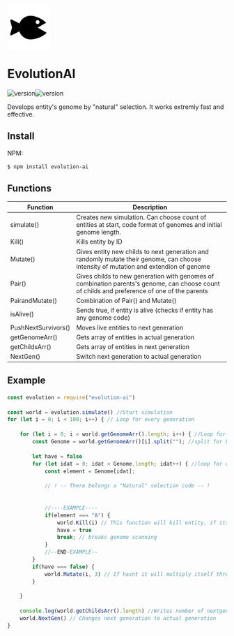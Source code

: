 <img align="center" width="100px" height="100px" src="https://raw.githubusercontent.com/CZmatyasZERO/evolutionAI/main/assets/logo.svg" alt="logo">
<h1>EvolutionAI</h1>
<span>
    <img src="https://shields.io/npm/v/evolution-ai" alt="version"><img src="https://img.shields.io/bundlephobia/min/evolution-ai" alt="version">
</span>
<p>Develops entity&apos;s genome by "natural" selection. It works extremly fast and effective.</p>
<h2>Install</h2>
<p>NPM:</p>

```bash
$ npm install evolution-ai
```

<h2>Functions</h2>

|Function|Description|
|--------|-----------|
|simulate()|Creates new simulation. Can choose count of entities at start, code format of genomes and initial genome length.|
|Kill()|Kills entity by ID|
|Mutate()|Gives entity new childs to next generation and randomly mutate their genome, can choose intensity of mutation and extendion of genome|
|Pair()|Gives childs to new generation with genomes of combination parents&apos;s genome, can choose count of childs and preference of one of the parents|
|PairandMutate()|Combination of Pair() and Mutate()|
|isAlive()|Sends true, if entity is alive (checks if entity has any genome code)|
|PushNextSurvivors()|Moves live entities to next generation|
|getGenomeArr()|Gets array of entities in actual generation|
|getChildsArr()|Gets array of entities in next generation|
|NextGen()|Switch next generation to actual generation|

<h2>Example</h2>

```javascript
const evolution = require("evolution-ai")

const world = evolution.simulate() //Start simulation
for (let i = 0; i < 100; i++) { // Loop for every generation

    for (let i = 0; i < world.getGenomeArr().length; i++) { //Loop for every entity 
        const Genome = world.getGenomeArr()[i].split(""); //split for better reading of genome
        
        let have = false
        for (let idat = 0; idat < Genome.length; idat++) { //loop for every piece of genome
            const element = Genome[idat];
            
            // ! -- There belongs a "Natural" selection code -- !


            //----EXAMPLE----
            if(element === "A") {
                world.Kill(i) // This function will kill entity, if its has "A" in genome
                have = true
                break; // breaks genome scanning
            }
            //--END-EXAMPLE--
        }
        if(have === false) {
            world.Mutate(i, 3) // If hasnt it will multiply itself three times with little mutations
        }

    }

    console.log(world.getChildsArr().length) //Writes number of nextgen entities to console
    world.NextGen() // Changes next generation to actual generation
}
```
